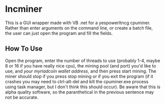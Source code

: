 # lncminer
This is a GUI wrapper made with VB .net for a yespowerltncg cpuminer. 
Rather than enter arguments on the command line, or create a batch file, the user can just open the program and fill the fields.

## How To Use
Open the program, enter the number of threads to use (probably 1-4, maybe 8 or 16 if you have really nice cpu), 
the mining pool (and port) you'd like to use, and *your myriadcoin wallet address*, and then press start mining. 
The miner should stop if you press stop mining or if you exit the program 
(if it crashes you may need to ctrl-alt-del and kill the cpuminer.exe process using task manager, but I don't think this should occur). 
Be aware that this is alpha quality software, so the paranthetical in the previous sentence may not be accurate.

